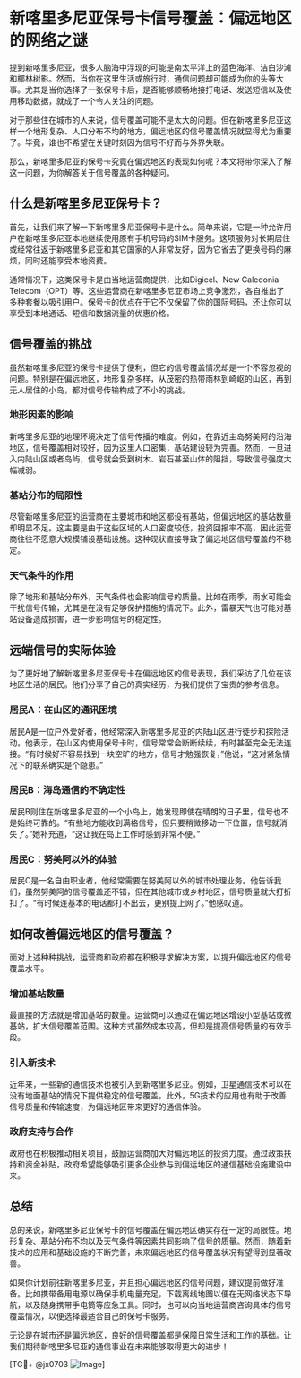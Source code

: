 # 新喀里多尼亚保号卡信号覆盖：偏远地区的网络之谜

提到新喀里多尼亚，很多人脑海中浮现的可能是南太平洋上的蓝色海洋、洁白沙滩和椰林树影。然而，当你在这里生活或旅行时，通信问题却可能成为你的头等大事。尤其是当你选择了一张保号卡后，是否能够顺畅地接打电话、发送短信以及使用移动数据，就成了一个令人关注的问题。

对于那些住在城市的人来说，信号覆盖可能不是太大的问题。但在新喀里多尼亚这样一个地形复杂、人口分布不均的地方，偏远地区的信号覆盖情况就显得尤为重要了。毕竟，谁也不希望在关键时刻因为信号不好而与外界失联。

那么，新喀里多尼亚的保号卡究竟在偏远地区的表现如何呢？本文将带你深入了解这一问题，为你解答关于信号覆盖的各种疑问。

## 什么是新喀里多尼亚保号卡？

首先，让我们来了解一下新喀里多尼亚保号卡是什么。简单来说，它是一种允许用户在新喀里多尼亚本地继续使用原有手机号码的SIM卡服务。这项服务对长期居住或经常往返于新喀里多尼亚和其它国家的人非常友好，因为它省去了更换号码的麻烦，同时还能享受本地资费。

通常情况下，这类保号卡是由当地运营商提供，比如Digicel、New Caledonia Telecom（OPT）等。这些运营商在新喀里多尼亚市场上竞争激烈，各自推出了多种套餐以吸引用户。保号卡的优点在于它不仅保留了你的国际号码，还让你可以享受到本地通话、短信和数据流量的优惠价格。

## 信号覆盖的挑战

虽然新喀里多尼亚的保号卡提供了便利，但它的信号覆盖情况却是一个不容忽视的问题。特别是在偏远地区，地形复杂多样，从茂密的热带雨林到崎岖的山区，再到无人居住的小岛，都对信号传输构成了不小的挑战。

### 地形因素的影响

新喀里多尼亚的地理环境决定了信号传播的难度。例如，在靠近主岛努美阿的沿海地区，信号覆盖相对较好，因为这里人口密集，基站建设较为完善。然而，一旦进入内陆山区或者岛屿，信号就会受到树木、岩石甚至山体的阻挡，导致信号强度大幅减弱。

### 基站分布的局限性

尽管新喀里多尼亚的运营商在主要城市和地区都设有基站，但偏远地区的基站数量却明显不足。这主要是由于这些区域的人口密度较低，投资回报率不高，因此运营商往往不愿意大规模铺设基础设施。这种现状直接导致了偏远地区信号覆盖的不稳定。

### 天气条件的作用

除了地形和基站分布外，天气条件也会影响信号的质量。比如在雨季，雨水可能会干扰信号传输，尤其是在没有足够保护措施的情况下。此外，雷暴天气也可能对基站设备造成损害，进一步影响信号的稳定性。

## 远端信号的实际体验

为了更好地了解新喀里多尼亚保号卡在偏远地区的信号表现，我们采访了几位在该地区生活的居民。他们分享了自己的真实经历，为我们提供了宝贵的参考信息。

### 居民A：在山区的通讯困境

居民A是一位户外爱好者，他经常深入新喀里多尼亚的内陆山区进行徒步和探险活动。他表示，在山区内使用保号卡时，信号常常会断断续续，有时甚至完全无法连接。“有时候好不容易找到一块空旷的地方，信号才勉强恢复，”他说，“这对紧急情况下的联系确实是个隐患。”

### 居民B：海岛通信的不确定性

居民B则住在新喀里多尼亚的一个小岛上，她发现即使在晴朗的日子里，信号也不是始终可靠的。“有些地方能收到满格信号，但只要稍微移动一下位置，信号就消失了。”她补充道，“这让我在岛上工作时感到非常不便。”

### 居民C：努美阿以外的体验

居民C是一名自由职业者，他经常需要在努美阿以外的城市处理业务。他告诉我们，虽然努美阿的信号覆盖还不错，但在其他城市或乡村地区，信号质量就大打折扣了。“有时候连基本的电话都打不出去，更别提上网了。”他感叹道。

## 如何改善偏远地区的信号覆盖？

面对上述种种挑战，运营商和政府都在积极寻求解决方案，以提升偏远地区的信号覆盖水平。

### 增加基站数量

最直接的方法就是增加基站的数量。运营商可以通过在偏远地区增设小型基站或微基站，扩大信号覆盖范围。这种方式虽然成本较高，但却是提高信号质量的有效手段。

### 引入新技术

近年来，一些新的通信技术也被引入到新喀里多尼亚。例如，卫星通信技术可以在没有地面基站的情况下提供稳定的信号覆盖。此外，5G技术的应用也有助于改善信号质量和传输速度，为偏远地区带来更好的通信体验。

### 政府支持与合作

政府也在积极推动相关项目，鼓励运营商加大对偏远地区的投资力度。通过政策扶持和资金补贴，政府希望能够吸引更多企业参与到偏远地区的通信基础设施建设中来。

## 总结

总的来说，新喀里多尼亚保号卡的信号覆盖在偏远地区确实存在一定的局限性。地形复杂、基站分布不均以及天气条件等因素共同影响了信号的质量。然而，随着新技术的应用和基础设施的不断完善，未来偏远地区的信号覆盖状况有望得到显著改善。

如果你计划前往新喀里多尼亚，并且担心偏远地区的信号问题，建议提前做好准备。比如携带备用电源以确保手机电量充足，下载离线地图以便在无网络状态下导航，以及随身携带手电筒等应急工具。同时，也可以向当地运营商咨询具体的信号覆盖情况，以便选择最适合自己的保号卡服务。

无论是在城市还是偏远地区，良好的信号覆盖都是保障日常生活和工作的基础。让我们期待新喀里多尼亚的通信事业在未来能够取得更大的进步！

[TG💪+ @jx0703 ![Image](https://github.com/user-attachments/assets/dbca1d08-cadb-493c-b0ec-ad6f7a83f270)]